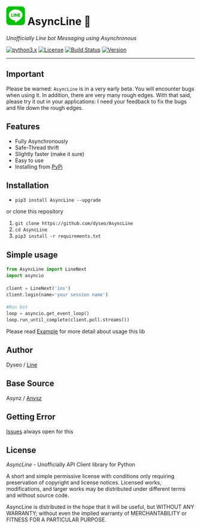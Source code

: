 # ![Logo](LINE.png) AsyncLine 🚀
_Unofficially Line bot Messaging using Asynchronous_

[![python3.x](https://img.shields.io/badge/3.6%20%7C%203.7-blue.svg?&logo=python&label=Python)](https://www.python.org/downloads/release/python-372/) [![License](https://img.shields.io/github/license/dyseo/A.svg)](https://opensource.org/licenses/MIT) [![Build Status](https://travis-ci.org/dyseo/AsyncLine.svg?branch=master)](https://travis-ci.org/dyseo/AsyncLine) [![Version](https://img.shields.io/badge/Version-1.5.7-red)](https://github.com/dyseo/AsyncLine)
___

## Important
Please be warned: `AsyncLine` is in a very early beta. You will encounter bugs when using it. In addition, there are very many rough edges. With that said, please try it out in your applications: I need your feedback to fix the bugs and file down the rough edges.

## Features
- Fully Asynchronously
- Safe-Thread thrift
- Slightly faster (make it sure)
- Easy to use
- Installing from [PyPi](https://pypi.org/project/AsyncLine/1.5.5/)

## Installation
- `pip3 install AsyncLine --upgrade`

or clone this repository

1. `git clone https://github.com/dyseo/AsyncLine`
2. `cd AsyncLine`
3. `pip3 install -r requirements.txt`

## Simple usage
```python
from AsyncLine import LineNext
import asyncio

client = LineNext('ios')
client.login(name='your session name')

#Run bot
loop = asyncio.get_event_loop()
loop.run_until_complete(client.poll.streams())
```
Please read [Example](examples) for more detail about usage this lib

## Author
Dyseo / [Line](https://line.me/ti/p/~line.bngsad)

## Base Source
Asynz / [Anysz](https://github.com/anysz)


## Getting Error
[Issues](https://github.com/dyseo/AsyncLine/issues) always open for this


## License
*AsyncLine* - Unofficially API Client library for Python

A short and simple permissive license with conditions only requiring preservation of copyright and license notices. Licensed works, modifications, and larger works may be distributed under different terms and without source code.

AsyncLine is distributed in the hope that it will be useful,
but WITHOUT ANY WARRANTY; without even the implied warranty of
MERCHANTABILITY or FITNESS FOR A PARTICULAR PURPOSE. 